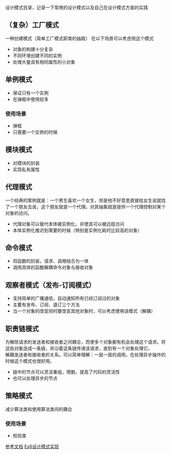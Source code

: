 设计模式目录，记录一下常用的设计模式以及自己在设计模式方面的实践

## （复杂）工厂模式
一种创建模式（简单工厂模式即类的抽取）
在以下场景可以考虑用这个模式
- 对象的构建十分复杂
- 不同环境创建不同的实例
- 处理大量具有相同属性的小对象

## 单例模式
- 保证只有一个实例
- 在弹框中使用较多

### 使用场景
- 弹框
- 只需要一个实例的时候

## 模块模式
- 对模块的封装
- 实现私有属性

## 代理模式
一个经典的案例就是：一个男生喜欢一个女生，但是他不好意思直接给女生说就找了一个朋友去说，这个朋友就是一个代理。对其抽象就是提供一个代理控制对某个对象的访问。

- 代理对象可以替代本体被实例化，并使其可以被远程访问
- 本体实例化推迟到需要的时候（特别是实例化耗时比较高的对象）

## 命令模式
- 将函数的封装，请求、调用结合为一体
- 调用具体的函数解耦命令对象与接收对象

## 观察者模式（发布-订阅模式）
- 支持简单的广播通信，自动通知所有已经订阅过的对象
- 主要有发布、订阅、退订三个方法
- 当一个对象的改变同时要改变其他对象时，可以考虑使用该模式（解耦）

## 职责链模式
为解除请求的发送者和接收者之间耦合，而使多个对象都有机会处理这个请求。将这些对象连成一条链，并沿着这条链传递该请求，直到有一个对象处理它。  
解耦发送者和接收者的关系。可以简单理解：一层一层的调用。在处理异步操作的时候这个模式也很好用。
- 链中的节点可以灵活重组，增删，提高了代码的灵活性
- 也可以处理异步的节点

## 策略模式
减少算法类和使用算法类间的耦合

### 使用场景
- 校验类

[参考文档](https://juejin.im/entry/58c280b1da2f600d8725b887)
[Es6设计模式实现](http://loredanacirstea.github.io/es6-design-patterns/#chain-of-responsibility)